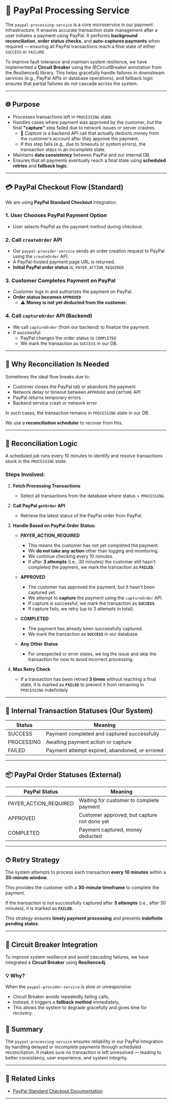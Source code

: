 # 🧾 PayPal Processing Service

The `paypal-processing-service` is a core microservice in our payment infrastructure. It ensures accurate transaction state management after a user initiates a payment using PayPal. It performs **background reconciliation**, **order status checks**, and **auto-captures payments** when required — ensuring all PayPal transactions reach a final state of either `SUCCESS` or `FAILURE`.

To improve fault tolerance and maintain system resilience, we have implemented a **Circuit Breaker** using the @CircuitBreaker annotation from the Resilience4j library. This helps gracefully handle failures in downstream services (e.g., PayPal APIs or database operations), and fallback logic ensures that partial failures do not cascade across the system.

---

## 🌐 Purpose

- Processes transactions left in `PROCESSING` state.
- Handles cases where payment was approved by the customer, but the final **"capture"** step failed due to network issues or server crashes.
    - 📌 *Capture* is a backend API call that actually deducts money from the customer’s account after they approve the payment.
    - If this step fails (e.g., due to timeouts or system errors), the transaction stays in an incomplete state.
- Maintains **data consistency** between PayPal and our internal DB.
- Ensures that all payments eventually reach a final state using **scheduled retries** and **fallback logic**.

---

## 💳 PayPal Checkout Flow (Standard)

We are using **PayPal Standard Checkout** integration.

### 1. User Chooses PayPal Payment Option

- User selects PayPal as the payment method during checkout.

### 2. Call `createOrder` API

- Our `paypal-provider-service` sends an order creation request to PayPal using the `createOrder` API.
- A PayPal-hosted payment page URL is returned.
- **Initial PayPal order status** is: `PAYER_ACTION_REQUIRED`

### 3. Customer Completes Payment on PayPal

- Customer logs in and authorizes the payment on PayPal.
- **Order status becomes `APPROVED`**
  - ⚠️ **Money is not yet deducted from the customer.**

### 4. Call `captureOrder` API (Backend)

- We call `captureOrder` (from our backend) to finalize the payment.
- If successful:
  - PayPal changes the order status to `COMPLETED`
  - We mark the transaction as `SUCCESS` in our DB.

---

## 🔁 Why Reconciliation Is Needed

Sometimes the ideal flow breaks due to:

- Customer closes the PayPal tab or abandons the payment
- Network delay or timeout between `APPROVED` and `CAPTURE` API
- PayPal returns temporary errors
- Backend service crash or network error

In such cases, the transaction remains in `PROCESSING` state in our DB.

We use a **reconciliation scheduler** to recover from this.

---

## 🔄 Reconciliation Logic

A scheduled job runs every 10 minutes to identify and resolve transactions stuck in the `PROCESSING` state.

### Steps Involved:

1. **Fetch Processing Transactions**  
   - Select all transactions from the database where status = `PROCESSING`.

2. **Call PayPal `getOrder` API**  
   - Retrieve the latest status of the PayPal order from PayPal.

3. **Handle Based on PayPal Order Status:**

   - **PAYER_ACTION_REQUIRED**  
     - This means the customer has not yet completed the payment.  
     - We **do not take any action** other than logging and monitoring.
     - We continue checking every 10 minutes.  
     - If after **3 attempts** (i.e., 30 minutes) the customer still hasn't completed the payment, we mark the transaction as **`FAILED`**.

   - **APPROVED**  
     - The customer has approved the payment, but it hasn't been captured yet.  
     - We attempt to **capture** the payment using the `captureOrder` API.  
     - If capture is successful, we mark the transaction as **`SUCCESS`**.  
     - If capture fails, we retry (up to 3 attempts in total).

   - **COMPLETED**  
     - The payment has already been successfully captured.  
     - We mark the transaction as **`SUCCESS`** in our database.

   - **Any Other Status**  
     - For unexpected or error states, we log the issue and skip the transaction for now to avoid incorrect processing.

4. **Max Retry Check**  
   - If a transaction has been retried **3 times** without reaching a final state, it is marked as **`FAILED`** to prevent it from remaining in `PROCESSING` indefinitely

---

## 🧾 Internal Transaction Statuses (Our System)

| Status     | Meaning                                          |
|------------|--------------------------------------------------|
| SUCCESS    | Payment completed and captured successfully      |
| PROCESSING | Awaiting payment action or capture               |
| FAILED     | Payment attempt expired, abandoned, or errored   |

---

## 📦 PayPal Order Statuses (External)

| PayPal Status         | Meaning                                      |
|-----------------------|----------------------------------------------|
| PAYER_ACTION_REQUIRED | Waiting for customer to complete payment     |
| APPROVED              | Customer approved, but capture not done yet |
| COMPLETED             | Payment captured, money deducted             |

---

## ⏱ Retry Strategy

The system attempts to process each transaction **every 10 minutes** within a **30-minute window**.

This provides the customer with a **30-minute timeframe** to complete the payment.

If the transaction is not successfully captured after **3 attempts** (i.e., after 30 minutes), it is marked as **`FAILED`**.

This strategy ensures **timely payment processing** and prevents **indefinite pending states**.

---

## 🧯 Circuit Breaker Integration

To improve system resilience and avoid cascading failures, we have integrated a **Circuit Breaker** using **Resilience4j**.

### 💡 Why?

When the `paypal-provider-service` is slow or unresponsive:
- Circuit Breaker avoids repeatedly failing calls,
- Instead, it triggers a **fallback method** immediately,
- This allows the system to degrade gracefully and gives time for recovery.

## 🧠 Summary

The `paypal-processing-service` ensures reliability in our PayPal integration by handling delayed or incomplete payments through scheduled reconciliation. It makes sure no transaction is left unresolved — leading to better consistency, user experience, and system integrity.

---

## 📌 Related Links

- [PayPal Standard Checkout Documentation](https://developer.paypal.com/studio/checkout/standard/getstarted)

---

